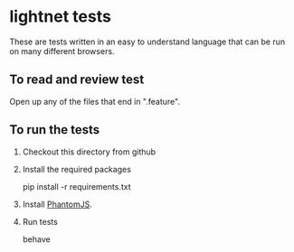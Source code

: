 # lightnet tests

These are tests written in an easy to understand language that can be run on many different browsers.

## To read and review test

Open up any of the files that end in ".feature". 

## To run the tests

1. Checkout this directory from github

1. Install the required packages

    pip install -r requirements.txt

1. Install [PhantomJS](http://phantomjs.org/download.html).

1. Run tests

    behave 
